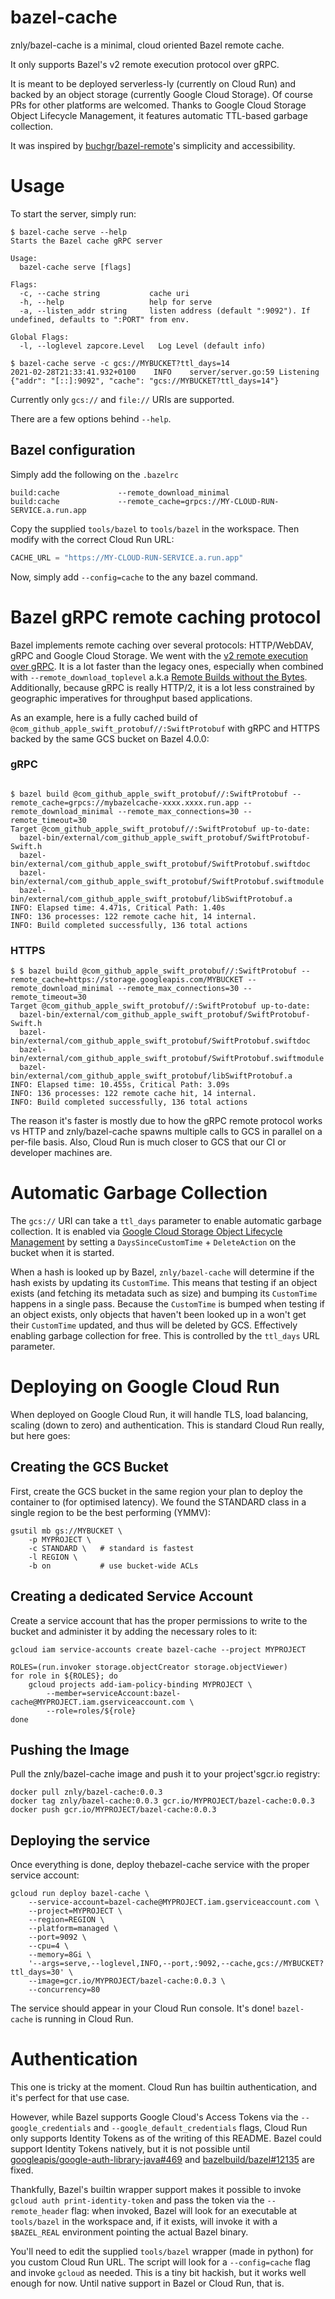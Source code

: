 # bazel-cache
znly/bazel-cache is a minimal, cloud oriented Bazel remote cache.

It only supports Bazel's v2 remote execution protocol over gRPC.

It is meant to be deployed serverless-ly (currently on Cloud Run) and backed by an object storage (currently Google Cloud Storage). Of course PRs for other platforms are welcomed. Thanks to Google Cloud Storage Object Lifecycle Management, it features automatic TTL-based garbage collection.

It was inspired by [buchgr/bazel-remote](https://github.com/buchgr/bazel-remote)'s simplicity and accessibility.

# Usage
To start the server, simply run:
```
$ bazel-cache serve --help
Starts the Bazel cache gRPC server

Usage:
  bazel-cache serve [flags]

Flags:
  -c, --cache string           cache uri
  -h, --help                   help for serve
  -a, --listen_addr string     listen address (default ":9092"). If undefined, defaults to ":PORT" from env.

Global Flags:
  -l, --loglevel zapcore.Level   Log Level (default info)

$ bazel-cache serve -c gcs://MYBUCKET?ttl_days=14
2021-02-28T21:33:41.932+0100	INFO	server/server.go:59	Listening	{"addr": "[::]:9092", "cache": "gcs://MYBUCKET?ttl_days=14"}
```

Currently only `gcs://` and `file://` URIs are supported.

There are a few options behind `--help`.

## Bazel configuration
Simply add the following on the `.bazelrc`
```
build:cache             --remote_download_minimal
build:cache             --remote_cache=grpcs://MY-CLOUD-RUN-SERVICE.a.run.app
```

Copy the supplied `tools/bazel` to `tools/bazel` in the workspace. Then modify with the correct Cloud Run URL:
```python
CACHE_URL = "https://MY-CLOUD-RUN-SERVICE.a.run.app"
```

Now, simply add `--config=cache` to the any bazel command.

# Bazel gRPC remote caching protocol
Bazel implements remote caching over several protocols: HTTP/WebDAV, gRPC and Google Cloud Storage. We went with the [v2 remote execution over gRPC](https://github.com/bazelbuild/remote-apis/blob/master/build/bazel/remote/execution/v2/remote_execution.proto). It is a lot faster than the legacy ones, especially when combined with `--remote_download_toplevel` a.k.a [Remote Builds without the Bytes](https://github.com/bazelbuild/bazel/issues/6862). Additionally, because gRPC is really HTTP/2, it is a lot less constrained by geographic imperatives for throughput based applications.

As an example, here is a fully cached build of `@com_github_apple_swift_protobuf//:SwiftProtobuf` with gRPC and HTTPS backed by the same GCS bucket on Bazel 4.0.0:

### gRPC
```

$ bazel build @com_github_apple_swift_protobuf//:SwiftProtobuf --remote_cache=grpcs://mybazelcache-xxxx.xxxx.run.app --remote_download_minimal --remote_max_connections=30 --remote_timeout=30
Target @com_github_apple_swift_protobuf//:SwiftProtobuf up-to-date:
  bazel-bin/external/com_github_apple_swift_protobuf/SwiftProtobuf-Swift.h
  bazel-bin/external/com_github_apple_swift_protobuf/SwiftProtobuf.swiftdoc
  bazel-bin/external/com_github_apple_swift_protobuf/SwiftProtobuf.swiftmodule
  bazel-bin/external/com_github_apple_swift_protobuf/libSwiftProtobuf.a
INFO: Elapsed time: 4.471s, Critical Path: 1.40s
INFO: 136 processes: 122 remote cache hit, 14 internal.
INFO: Build completed successfully, 136 total actions
```
### HTTPS
```
$ $ bazel build @com_github_apple_swift_protobuf//:SwiftProtobuf --remote_cache=https://storage.googleapis.com/MYBUCKET --remote_download_minimal --remote_max_connections=30 --remote_timeout=30
Target @com_github_apple_swift_protobuf//:SwiftProtobuf up-to-date:
  bazel-bin/external/com_github_apple_swift_protobuf/SwiftProtobuf-Swift.h
  bazel-bin/external/com_github_apple_swift_protobuf/SwiftProtobuf.swiftdoc
  bazel-bin/external/com_github_apple_swift_protobuf/SwiftProtobuf.swiftmodule
  bazel-bin/external/com_github_apple_swift_protobuf/libSwiftProtobuf.a
INFO: Elapsed time: 10.455s, Critical Path: 3.09s
INFO: 136 processes: 122 remote cache hit, 14 internal.
INFO: Build completed successfully, 136 total actions
```

The reason it's faster is mostly due to how the gRPC remote protocol works vs HTTP and znly/bazel-cache spawns multiple calls to GCS in parallel on a per-file basis. Also, Cloud Run is much closer to GCS that our CI or developer machines are.

# Automatic Garbage Collection
The `gcs://` URI can take a `ttl_days` parameter to enable automatic garbage collection. It is enabled via [Google Cloud Storage Object Lifecycle Management](https://cloud.google.com/storage/docs/lifecycle) by setting a `DaysSinceCustomTime` + `DeleteAction` on the bucket when it is started.

When a hash is looked up by Bazel, `znly/bazel-cache` will determine if the hash exists by updating its `CustomTime`. This means that testing if an object exists (and fetching its metadata such as size) and bumping its `CustomTime` happens in a single pass.
Because the `CustomTime` is bumped when testing if an object exists, only objects that haven't been looked up in a won't get their `CustomTime` updated, and thus will be deleted by GCS. Effectively enabling  garbage collection for free. This is controlled by the `ttl_days` URL parameter.

# Deploying on Google Cloud Run
When deployed on Google Cloud Run, it will handle TLS, load balancing, scaling (down to zero) and authentication. This is standard Cloud Run really, but here goes:

## Creating the GCS Bucket
First, create the GCS bucket in the same region your plan to deploy the container to (for optimised latency). We found the STANDARD class in a single region to be the best performing (YMMV):
```
gsutil mb gs://MYBUCKET \
    -p MYPROJECT \
    -c STANDARD \   # standard is fastest
    -l REGION \
    -b on           # use bucket-wide ACLs
```

## Creating a dedicated Service Account
Create a service account that has the proper permissions to write to the bucket and administer it by adding the necessary roles to it:
```
gcloud iam service-accounts create bazel-cache --project MYPROJECT

ROLES=(run.invoker storage.objectCreator storage.objectViewer)
for role in ${ROLES}; do
    gcloud projects add-iam-policy-binding MYPROJECT \
        --member=serviceAccount:bazel-cache@MYPROJECT.iam.gserviceaccount.com \
        --role=roles/${role}
done
```

## Pushing the Image
Pull the znly/bazel-cache image and push it to your project'sgcr.io registry:
```
docker pull znly/bazel-cache:0.0.3
docker tag znly/bazel-cache:0.0.3 gcr.io/MYPROJECT/bazel-cache:0.0.3
docker push gcr.io/MYPROJECT/bazel-cache:0.0.3
```

## Deploying the service
Once everything is done, deploy thebazel-cache service with the proper service account:
```
gcloud run deploy bazel-cache \
    --service-account=bazel-cache@MYPROJECT.iam.gserviceaccount.com \
    --project=MYPROJECT \
    --region=REGION \
    --platform=managed \
    --port=9092 \
    --cpu=4 \
    --memory=8Gi \
    '--args=serve,--loglevel,INFO,--port,:9092,--cache,gcs://MYBUCKET?ttl_days=30' \
    --image=gcr.io/MYPROJECT/bazel-cache:0.0.3 \
    --concurrency=80
```

The service should appear in your Cloud Run console. It's done! `bazel-cache` is running in Cloud Run.

# Authentication
This one is tricky at the moment. Cloud Run has builtin authentication, and it's perfect for that use case.

However, while Bazel supports Google Cloud's Access Tokens via the `--google_credentials` and `--google_default_credentials` flags, Cloud Run only supports Identity Tokens as of the writing of this README. Bazel could support Identity Tokens natively, but it is not possible until [googleapis/google-auth-library-java#469](https://github.com/googleapis/google-auth-library-java/pull/469) and [bazelbuild/bazel#12135](https://github.com/bazelbuild/bazel/issues/12135) are fixed.

Thankfully, Bazel's builtin wrapper support makes it possible to invoke `gcloud auth print-identity-token` and pass the token via the `--remote_header` flag: when invoked, Bazel will look for an executable at `tools/bazel` in the workspace and, if it exists, will invoke it with a `$BAZEL_REAL` environment pointing the actual Bazel binary.

You'll need to edit the supplied `tools/bazel` wrapper (made in python) for you custom Cloud Run URL. The script will look for a `--config=cache` flag and invoke `gcloud` as needed. This is a tiny bit hackish, but it works well enough for now. Until native support in Bazel or Cloud Run, that is.
